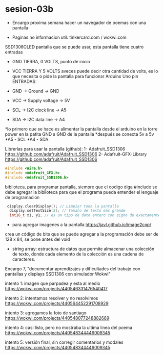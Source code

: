 # sesion-03b

- Encargo proxima semana hacer un navegador de poemas con una pantalla

- Paginas no informacion util: tinkercard.com  /  wokwi.com

SSD1306OLED pantalla que se puede usar, esta pantalla tiene cuatro entradas

- GND TIERRA, 0 VOLTS, punto de inicio
- VCC TIERRA Y 5 VOLTS aveces puede decir otra cantidad de volts, es lo que necesita o pide la pantalla para funcionar
Arduino Uno pin ENTRADAS:

- GND -> Ground -> GND
- VCC -> Supply voltage -> 5V
- SCL -> I2C clock line -> A5
- SDA -> I2C data line -> A4

*lo primero que se hace es alimentar la pantalla desde el arduino en la torre power en la patita GND a GND de la pantalla
*después se conecta 5v a 5v
*A5 - SCL
*A4 - SDA

Librerías para usar la pantalla (github):
1- Adafruit_SSD1306 <https://github.com/adafruit/Adafruit_SSD1306>
2- Adafruit-GFX-Library <https://github.com/adafruit/Adafruit_SSD1306>
  
```cpp
#include <Wire.h>
#include <Adafruit_GFX.h>
#include <Adafruit_SSD1306.h>
```

biblioteca, para programar pantalla, siempre que el codigo diga #include se debe agregar la biblioteca para que el programa pueda entender el lenguaje de programacion

```cpp
 display.clearDisplay(); // Limpiar toda la pantalla
  display.setTextSize(2); // Tamaño de texto más grande
  int16_t x1, y1; // es un tipo de dato entero con signo de exactamente 16 bits 

```

- para agregar imagenes a la pantalla <https://javl.github.io/image2cpp/>

crea un código de bits que se puede agregar a la programación debe ser de 128 x 84, se pone antes del void

- string array:  estructura de datos que permite almacenar una colección de texto, donde cada elemento de la colección es una cadena de caracteres.

Encargo 7,
"documentar aprendizajes y dificultades del trabajo con pantallas y displays SSD1306 con simulador Wokwi"

intento 1: imagen que parpadea y esta al medio https://wokwi.com/projects/440546331476540417

intento 2: intentamos resolver y no resolvimos https://wokwi.com/projects/440564452291708929

intento 3: agregamos la foto de santiago https://wokwi.com/projects/440548077248882689

intento 4: casi listo, pero no mostraba la ultima linea del poema https://wokwi.com/projects/440548344446009345

intento 5: versión final, sin corregir comentarios y modales https://wokwi.com/projects/440548344446009345
